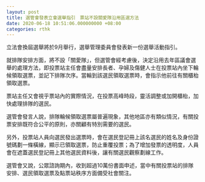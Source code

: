 ```yaml
---
layout: post
title: 選管會發表立會選舉指引　票站不設關愛隊沿用區選方法
date: 2020-06-18 10:51:06.000000000 +08:00
categories: rthk
---
```


立法會換屆選舉將於9月舉行，選舉管理委員會發表新一份選舉活動指引。

就排隊安排方面，將不設「關愛隊」，但選管會經考慮後，決定沿用去年區議會選舉的處理方法，即投票站主任會盡量安排長者、孕婦及傷健人士在投票站內坐下輪候領取選票，並記下排隊次序。當輪到該選民領取選票時，會指示他前往有關櫃枱領取選票。

票站主任又會視乎票站內的實際情況，在投票高峰時段，靈活調整或加開櫃枱，加快處理排隊的選民。

選管會發言人說，排隊輪候領取選票屬普遍現象，其他地區亦有類似情況，有關投票安排既符合公平的原則，亦關顧有特別需要的選民。

另外，投票站人員向選民發出選票時，會在選民登記冊上該名選民的姓名及身份證號碼劃一條橫線，顯示已領取選票，防止重覆投票；為了增加發票的透明度，人員會在遮蓋選民登記冊上其他選民資料後，讓有關選民觀察劃線工作。

選管會又說，公眾諮詢期內，收到超過10萬份書面申述，當中有關投票站的排隊安排、選民領取選票及點票站秩序方面備受社會關注。
